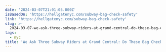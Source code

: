 ```yaml
---
date: '2024-03-07T21:01:05.000Z'
isBasedOn: 'https://hellgatenyc.com/subway-bag-check-safety'
link: 'https://hellgatenyc.com/subway-bag-check-safety'
slug: >-
  2024-03-07-we-ask-three-subway-riders-at-grand-central-do-these-bag-checks-make-you-f
tags:
  - nyc
title: 'We Ask Three Subway Riders at Grand Central: Do These Bag Checks Make You F'
---
```


